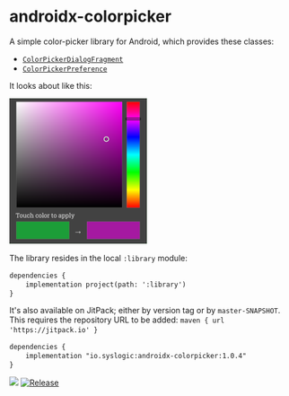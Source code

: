 # androidx-colorpicker
A simple color-picker library for Android, which provides these classes:

 - [`ColorPickerDialogFragment`](https://github.com/syslogic/androidx-colorpicker/blob/master/library/src/main/java/io/syslogic/colorpicker/ColorPickerDialogFragment.java)
 - [`ColorPickerPreference`](https://github.com/syslogic/androidx-colorpicker/blob/master/library/src/main/java/io/syslogic/colorpicker/ColorPickerPreference.java)

It looks about like this:

  ![Screenshot 01](https://raw.githubusercontent.com/syslogic/androidx-colorpicker/master/screenshots/screenshot_01.png)

The library resides in the local `:library` module:

    dependencies {
        implementation project(path: ':library')
    }

It's also available on JitPack; either by version tag or by `master-SNAPSHOT`.<br/>
This requires the repository URL to be added: `maven { url 'https://jitpack.io' }`

    dependencies {
        implementation "io.syslogic:androidx-colorpicker:1.0.4"
    }

[![](https://jitci.com/gh/syslogic/androidx-colorpicker/svg)](https://jitci.com/gh/syslogic/androidx-colorpicker) [![Release](https://jitpack.io/v/syslogic/androidx-colorpicker.svg)](https://jitpack.io/#io.syslogic/androidx-colorpicker)
